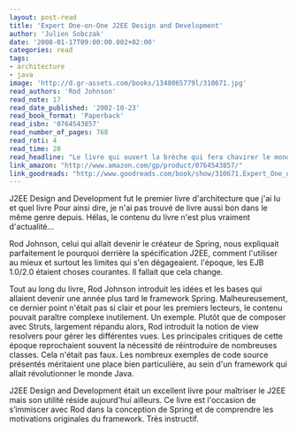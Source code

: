 ```yaml
---
layout: post-read
title: 'Expert One-on-One J2EE Design and Development'
author: 'Julien Sobczak'
date: '2008-01-17T09:00:00.002+02:00'
categories: read
tags:
- architecture
- java
image: 'http://d.gr-assets.com/books/1348065779l/310671.jpg'
read_authors: 'Rod Johnson'
read_note: 17
read_date_published: '2002-10-23'
read_book_format: 'Paperback'
read_isbn: '0764543857'
read_number_of_pages: 768
read_roti: 4
read_time: 20
read_headline: "Le livre qui ouvert la brèche qui fera chavirer le monde J2EE. La maîtrise technique de Rod Johnson est bluffante. Un des meilleurs livres techniques ... mais dont le contenu considérablement vieilli depuis. réservé aux plus curieux."
link_amazon: "http://www.amazon.com/gp/product/0764543857/"
link_goodreads: "http://www.goodreads.com/book/show/310671.Expert_One_on_One_J2EE_Design_and_Development"
---
```



J2EE Design and Development fut le premier livre d'architecture que j'ai lu et quel livre Pour ainsi dire, je n'ai pas trouvé de livre aussi bon dans le même genre depuis. Hélas, le contenu du livre n'est plus vraiment d'actualité...

Rod Johnson, celui qui allait devenir le créateur de Spring, nous expliquait parfaitement le pourquoi derrière la spécification J2EE, comment l'utiliser au mieux et surtout les limites qui s'en dégageaient. l'époque, les EJB 1.0/2.0 étaient choses courantes. Il fallait que cela change.

Tout au long du livre, Rod Johnson introduit les idées et les bases qui allaient devenir une année plus tard le framework Spring. Malheureusement, ce dernier point n'était pas si clair et pour les premiers lecteurs, le contenu pouvait paraître complexe inutilement. Un exemple. Plutôt que de composer avec Struts, largement répandu alors, Rod introduit la notion de view resolvers pour gérer les différentes vues. Les principales critiques de cette époque reprochaient souvent la nécessité de réintroduire de nombreuses classes. Cela n'était pas faux. Les nombreux exemples de code source présentés méritaient une place bien particulière, au sein d'un framework qui allait révolutionner le monde Java.

J2EE Design and Development était un excellent livre pour maîtriser le J2EE mais son utilité réside aujourd'hui ailleurs. Ce livre est l'occasion de s’immiscer avec Rod dans la conception de Spring et de comprendre les motivations originales du framework. Très instructif.

